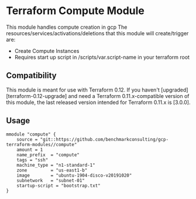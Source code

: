 # Terraform Compute Module

This module handles compute creation in gcp
The resources/services/activations/deletions that this module will create/trigger are:
- Create Compute Instances
- Requires start up script in /scripts/var.script-name in your terraform root

## Compatibility

This module is meant for use with Terraform 0.12. If you haven't
[upgraded][terraform-0.12-upgrade] and need a Terraform
0.11.x-compatible version of this module, the last released version
intended for Terraform 0.11.x is [3.0.0].

## Usage

```hcl
mmodule "compute" {
    source = "git::https://github.com/benchmarkconsulting/gcp-terraform-modules//compute"
    amount = 1
    name_prefix  = "compute"
    tags = "ssh"
    machine_type = "n1-standard-1"
    zone         = "us-east1-b"
    image        = "ubuntu-1904-disco-v20191020"
    subnetwork   = "subnet-01"
    startup-script = "bootstrap.txt"
}

```
